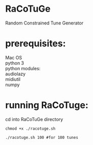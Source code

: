 # RaCoTuGe
Random Constrained Tune Generator      

# prerequisites:
Mac OS      
python 3      
python modules:      
   audiolazy      
   midiutil      
   numpy      

# running RaCoTuge:
cd into RaCoTuGe directory      
```
chmod +x ./racotuge.sh      
```
```
./racotuge.sh 100 #for 100 tunes      
```
